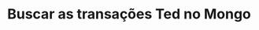 ---
title: Buscar as transações Ted no Mongo
api:
  file: readme-hml-corebank.json
  operationId: get_v1-operations-ted-idliquidacao
hidden: false
---